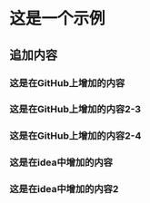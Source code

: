# 这是一个示例

## 追加内容

### 这是在GitHub上增加的内容

### 这是在GitHub上增加的内容2-3

### 这是在GitHub上增加的内容2-4

### 这是在idea中增加的内容

### 这是在idea中增加的内容2
